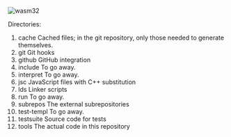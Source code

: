 ![wasm32](https://github.com/pipcet/wasm/workflows/wasm32/badge.svg)

Directories:

1. cache
  Cached files; in the git repository, only those needed to generate themselves.
1. git
  Git hooks
1. github
  GitHub integration
1. include
  To go away.
1. interpret
  To go away.
1. jsc
  JavaScript files with C++ substitution
1. lds
  Linker scripts
1. run
  To go away.
1. subrepos
  The external subrepositories
1. test-templ
  To go away.
1. testsuite
  Source code for tests
1. tools
  The actual code in this repository
